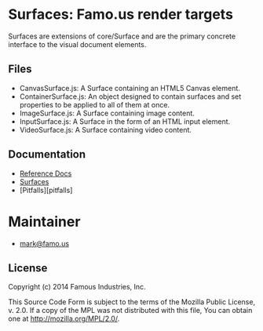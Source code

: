 Surfaces: Famo.us render targets
================================

Surfaces are extensions of core/Surface and are the primary concrete interface 
to the visual document elements.


## Files

- CanvasSurface.js: A Surface containing an HTML5 Canvas element.
- ContainerSurface.js:  An object designed to contain surfaces and set 
  properties to be applied to all of them at once.
- ImageSurface.js: A Surface containing image content.
- InputSurface.js: A Surface in the form of an HTML input element.
- VideoSurface.js: A Surface containing video content.


## Documentation

- [Reference Docs][reference-documentation]
- [Surfaces][surfaces]
- [Pitfalls][pitfalls]

# Maintainer
- mark@famo.us


## License

Copyright (c) 2014 Famous Industries, Inc.

This Source Code Form is subject to the terms of the Mozilla Public License, 
v. 2.0. If a copy of the MPL was not distributed with this file, You can obtain 
one at http://mozilla.org/MPL/2.0/.


[reference-documentation]: http://famo.us/docs
[surfaces]: http://famo.us/guides/dev/surfaces.html


